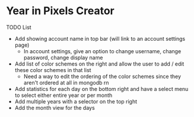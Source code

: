 # Year in Pixels Creator

TODO List

- Add showing account name in top bar (will link to an account settings page)
  - In account settings, give an option to change username, change password, change display name
- Add list of color schemes on the right and allow the user to add / edit these color schemes in that list
  - Need a way to edit the ordering of the color schemes since they aren't ordered at all in mongodb rn
- Add statistics for each day on the bottom right and have a select menu to select either entire year or per month
- Add multiple years with a selector on the top right
- Add the month view for the days
